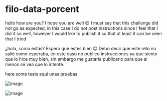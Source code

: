# filo-data-porcent
hello how are you? I hope you are well 😊
I must say that this challenge did not go as expected, in this case I do not post instructions since I feel that I did it so well, however I would like to publish it so that at least it can be seen that I tried


¿hola, cómo estás? Espero que estés bien 😊
Debo decir que este reto no salió como esperaba, en este caso no publico instrucciones ya que siento que lo hice muy bien, sin embargo me gustaría publicarlo para que al menos se vea que lo intenté.


here some tests
aquí unas pruebas


![image](https://github.com/jix-oscar-rodriguez/filo-data-porcent/assets/127907655/bb17ff73-7062-4c2c-8657-621870ac6f66)

![image](https://github.com/jix-oscar-rodriguez/filo-data-porcent/assets/127907655/4df0a26b-ba1b-47d7-b10b-dec778fbb525)

